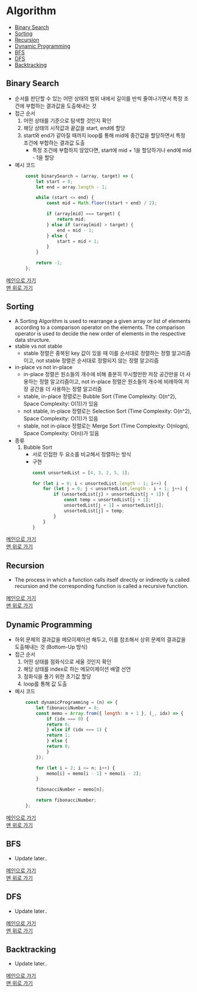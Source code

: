 # Algorithm

* [Binary Search](#binary-search)
* [Sorting](#sorting)
* [Recursion](#recursion)
* [Dynamic Programming](#dynamic-programming)
* [BFS](#bfs)
* [DFS](#dfs)
* [Backtracking](#backtracking)

## Binary Search
- 순서를 판단할 수 있는 어떤 상태의 범위 내에서 길이를 반씩 줄여나가면서 특정 조건에 부합하는 결과값을 도출해내는 것
- 접근 순서
    1. 어떤 상태를 기준으로 탐색할 것인지 확인
    1. 해당 상태의 시작값과 끝값을 start, end에 할당
    1. start와 end가 같아질 때까지 loop를 통해 mid에 중간값을 할당하면서 특정 조건에 부합하는 결과값 도출
        - 특정 조건에 부합하지 않았다면, start에 mid + 1을 할당하거나 end에 mid - 1을 할당
- 예시 코드
    ```javascript
        const binarySearch = (array, target) => {
            let start = 0;
            let end = array.length - 1;

            while (start <= end) {
                const mid = Math.floor((start + end) / 2);

                if (array[mid] === target) {
                    return mid;
                } else if (array[mid] > target) {
                    end = mid - 1;
                } else {
                    start = mid + 1;
                }
            }

            return -1;
        };
    ```

[메인으로 가기](https://github.com/sekhyuni/computer-science)</br>
[맨 위로 가기](#algorithm)
## Sorting
- A Sorting Algorithm is used to rearrange a given array or list of elements according to a comparison operator on the elements. The comparison operator is used to decide the new order of elements in the respective data structure.
- stable vs not stable
    - stable 정렬은 중복된 key 값이 있을 때 이를 순서대로 정렬하는 정렬 알고리즘이고, not stable 정렬은 순서대로 정렬되지 않는 정렬 알고리즘
- in-place vs not in-place 
    - in-place 정렬은 원소들의 개수에 비해 충분히 무시할만한 저장 공간만을 더 사용하는 정렬 알고리즘이고, not in-place 정렬은 원소들의 개수에 비례하여 저장 공간을 더 사용하는 정렬 알고리즘
    - stable, in-place 정렬로는 Bubble Sort (Time Complexity: O(n^2), Space Complexity: O(1))가 있음
    - not stable, in-place 정렬로는 Selection Sort (Time Complexity: O(n^2), Space Complexity: O(1))가 있음
    - stable, not in-place 정렬로는 Merge Sort (Time Complexity: O(nlogn), Space Complexity: O(n))가 있음
- 종류
    1. Bubble Sort
        - 서로 인접한 두 요소를 비교해서 정렬하는 방식
        - 구현
            ```javascript
            const unsortedList = [4, 3, 2, 5, 1];

            for (let i = 0; i < unsortedList.length - 1; i++) {
                for (let j = 0; j < unsortedList.length - i + 1; j++) {
                    if (unsortedList[j] > unsortedList[j + 1]) {
                        const temp = unsortedList[j + 1];
                        unsortedList[j + 1] = unsortedList[j];
                        unsortedList[j] = temp;
                    }
                }
            }
            ```


[메인으로 가기](https://github.com/sekhyuni/computer-science)</br>
[맨 위로 가기](#algorithm)
## Recursion
- The process in which a function calls itself directly or indirectly is called recursion and the corresponding function is called a recursive function.

[메인으로 가기](https://github.com/sekhyuni/computer-science)</br>
[맨 위로 가기](#algorithm)
## Dynamic Programming
- 하위 문제의 결과값을 메모이제이션 해두고, 이를 참조해서 상위 문제의 결과값을 도출해내는 것 (Bottom-Up 방식)
- 접근 순서
    1. 어떤 상태를 점화식으로 세울 것인지 확인
    1. 해당 상태를 index로 하는 메모이제이션 배열 선언
    1. 점화식을 풀기 위한 초기값 할당
    1. loop를 통해 값 도출
- 예시 코드
    ```javascript
        const dynamicProgramming = (n) => {
            let fibonacciNumber = 0;
            const memo = Array.from({ length: n + 1 }, (_, idx) => {
                if (idx === 0) {
                return 0;
                } else if (idx === 1) {
                return 1;
                } else {
                return 0;
                }
            });

            for (let i = 2; i <= n; i++) {
                memo[i] = memo[i - 1] + memo[i - 2];
            }

            fibonacciNumber = memo[n];

            return fibonacciNumber;
        };
    ```

[메인으로 가기](https://github.com/sekhyuni/computer-science)</br>
[맨 위로 가기](#algorithm)
## BFS
- Update later..

[메인으로 가기](https://github.com/sekhyuni/computer-science)</br>
[맨 위로 가기](#algorithm)
## DFS
- Update later..

[메인으로 가기](https://github.com/sekhyuni/computer-science)</br>
[맨 위로 가기](#algorithm)
## Backtracking
- Update later..

[메인으로 가기](https://github.com/sekhyuni/computer-science)</br>
[맨 위로 가기](#algorithm)